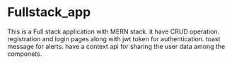 # Fullstack_app
This is a Full stack application with MERN stack.
it have CRUD operation.
registration and login pages along with jwt token for authentication.
toast message for alerts.
have a context api for sharing the user data among the componets.